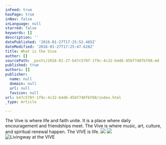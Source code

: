 ```yaml
---
inFeed: true
hasPage: true
inNav: false
inLanguage: null
starred: false
keywords: []
description: ''
datePublished: '2016-01-27T17:25:52.465Z'
dateModified: '2016-01-27T17:25:47.626Z'
title: What is the Vive
author: []
sourcePath: _posts/2016-01-27-b47c570f-1f9c-4c32-b4d6-45bf740fbf60.md
published: true
authors: []
publisher:
  name: null
  domain: null
  url: null
  favicon: null
url: b47c570f-1f9c-4c32-b4d6-45bf740fbf60/index.html
_type: Article

---
```

The Vive is where life and faith unite. It is a place where daily encouragement and friendships meet. The Vive is where music, art, culture, and spiritual renewal happen. The VIVE is life. ![](https://the-grid-user-content.s3-us-west-2.amazonaws.com/66e63db1-cf6e-487c-ad45-94bd5e1d81d0.jpg)
![](https://s3-us-west-2.amazonaws.com/the-grid-img/p/8ade6901a31349a2d04464c55f985f81f049004d.jpg)
![Livingway at the VIVE](https://the-grid-user-content.s3-us-west-2.amazonaws.com/ea4682d3-b027-4e7e-a6dd-fb38286f749e.jpg)
